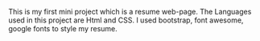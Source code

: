  This is my first mini project which is a resume web-page. The Languages used in this project are Html and CSS.
I used bootstrap, font awesome, google fonts to style my resume.
